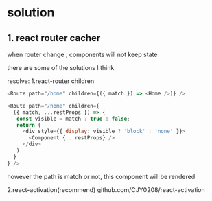 # solution

## 1. react router cacher

when router change , components will not keep state

there are some of the solutions I think

resolve:
1.react-router children
```js
<Route path="/home" children={({ match }) => <Home />)} />

<Route path="/home" children={
  ({ match, ...restProps }) => {
   const visible = match ? true : false;
   return (
     <div style={{ display: visible ? 'block' : 'none' }}>
       <Component {...restProps} />
     </div>
   )
  }
} />
```
however the path is match or not, this component will be rendered

2.react-activation(recommend)
github.com/CJY0208/react-activation